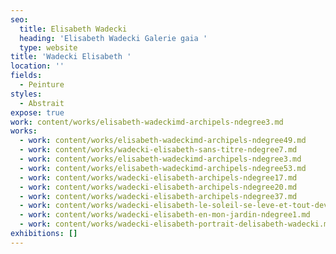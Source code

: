 ```yaml
---
seo:
  title: Elisabeth Wadecki
  heading: 'Elisabeth Wadecki Galerie gaia '
  type: website
title: 'Wadecki Elisabeth '
location: ''
fields:
  - Peinture
styles:
  - Abstrait
expose: true
work: content/works/elisabeth-wadeckimd-archipels-ndegree3.md
works:
  - work: content/works/elisabeth-wadeckimd-archipels-ndegree49.md
  - work: content/works/wadecki-elisabeth-sans-titre-ndegree7.md
  - work: content/works/elisabeth-wadeckimd-archipels-ndegree3.md
  - work: content/works/elisabeth-wadeckimd-archipels-ndegree53.md
  - work: content/works/wadecki-elisabeth-archipels-ndegree17.md
  - work: content/works/wadecki-elisabeth-archipels-ndegree20.md
  - work: content/works/wadecki-elisabeth-archipels-ndegree37.md
  - work: content/works/wadecki-elisabeth-le-soleil-se-leve-et-tout-devient-nuit.md
  - work: content/works/wadecki-elisabeth-en-mon-jardin-ndegree1.md
  - work: content/works/wadecki-elisabeth-portrait-delisabeth-wadecki.md
exhibitions: []
---
```


